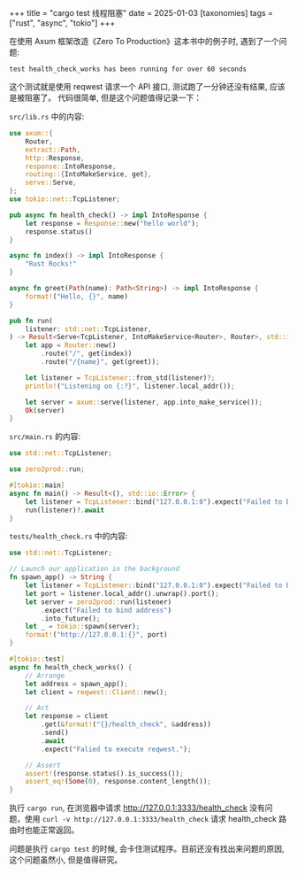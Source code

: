 +++
title = "cargo test 线程阻塞"
date = 2025-01-03
[taxonomies]
  tags = ["rust", "async", "tokio"]
+++

在使用 Axum 框架改造《Zero To Production》这本书中的例子时, 遇到了一个问题:

```
test health_check_works has been running for over 60 seconds
```

这个测试就是使用 reqwest 请求一个 API 接口, 测试跑了一分钟还没有结果, 应该是被阻塞了。
代码很简单, 但是这个问题值得记录一下：

`src/lib.rs` 中的内容:

```rs
use axum::{
    Router,
    extract::Path,
    http::Response,
    response::IntoResponse,
    routing::{IntoMakeService, get},
    serve::Serve,
};
use tokio::net::TcpListener;

pub async fn health_check() -> impl IntoResponse {
    let response = Response::new("hello world");
    response.status()
}

async fn index() -> impl IntoResponse {
    "Rust Rocks!"
}

async fn greet(Path(name): Path<String>) -> impl IntoResponse {
    format!("Hello, {}", name)
}

pub fn run(
    listener: std::net::TcpListener,
) -> Result<Serve<TcpListener, IntoMakeService<Router>, Router>, std::io::Error> {
    let app = Router::new()
        .route("/", get(index))
        .route("/{name}", get(greet));

    let listener = TcpListener::from_std(listener)?;
    println!("Listening on {:?}", listener.local_addr());

    let server = axum::serve(listener, app.into_make_service());
    Ok(server)
}
```

`src/main.rs` 的内容:

```rs
use std::net::TcpListener;

use zero2prod::run;

#[tokio::main]
async fn main() -> Result<(), std::io::Error> {
    let listener = TcpListener::bind("127.0.0.1:0").expect("Failed to bind random port");
    run(listener)?.await
}
```

`tests/health_check.rs` 中的内容:

```rs
use std::net::TcpListener;

// Launch our application in the background
fn spawn_app() -> String {
    let listener = TcpListener::bind("127.0.0.1:0").expect("Failed to bind random port");
    let port = listener.local_addr().unwrap().port();
    let server = zero2prod::run(listener)
        .expect("Failed to bind address")
        .into_future();
    let _ = tokio::spawn(server);
    format!("http://127.0.0.1:{}", port)
}

#[tokio::test]
async fn health_check_works() {
    // Arrange
    let address = spawn_app();
    let client = reqwest::Client::new();

    // Act
    let response = client
        .get(&format!("{}/health_check", &address))
        .send()
        .await
        .expect("Falied to execute reqwest.");

    // Assert
    assert!(response.status().is_success());
    assert_eq!(Some(0), response.content_length());
}
```

执行 `cargo run`, 在浏览器中请求 http://127.0.0.1:3333/health_check 没有问题，使用 `curl -v http://127.0.0.1:3333/health_check` 请求 health_check 路由时也能正常返回。

问题是执行 `cargo test` 的时候, 会卡住测试程序。目前还没有找出来问题的原因, 这个问题虽然小, 但是值得研究。
